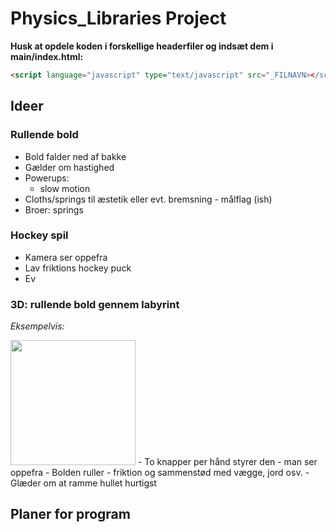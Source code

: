 # Physics_Libraries Project
**Husk at opdele koden i forskellige headerfiler og indsæt dem i main/index.html:**
~~~~ HTML
<script language="javascript" type="text/javascript" src="_FILNAVN></script>
~~~~

## Ideer
### Rullende bold
- Bold falder ned af bakke 
- Gælder om hastighed 
- Powerups:
   - slow motion
- Cloths/springs til æstetik eller evt. bremsning - målflag (ish)
- Broer: springs 


### Hockey spil
- Kamera ser oppefra
- Lav friktions hockey puck
- Ev

### 3D: rullende bold gennem labyrint
*Eksempelvis:*

<img src="https://i.pinimg.com/originals/e8/1b/b3/e81bb35efd3371f1626e28c566f859dc.jpg" style="width: 200px">
- To knapper per hånd styrer den - man ser oppefra
- Bolden ruller - friktion og sammenstød med vægge, jord osv.
- Glæder om at ramme hullet hurtigst

## Planer for program